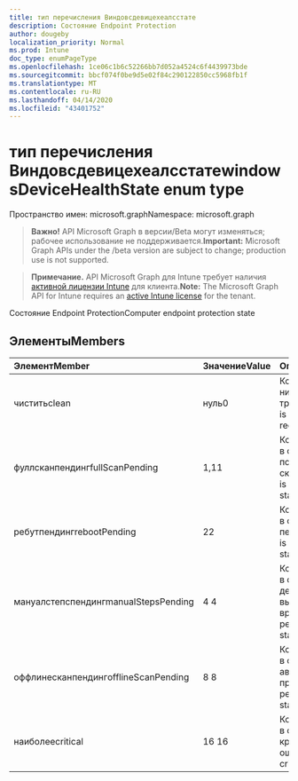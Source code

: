```yaml
---
title: тип перечисления Виндовсдевицехеалсстате
description: Состояние Endpoint Protection
author: dougeby
localization_priority: Normal
ms.prod: Intune
doc_type: enumPageType
ms.openlocfilehash: 1ce06c1b6c52266bb7d052a4524c6f4439973bde
ms.sourcegitcommit: bbcf074f0be9d5e02f84c290122850cc5968fb1f
ms.translationtype: MT
ms.contentlocale: ru-RU
ms.lasthandoff: 04/14/2020
ms.locfileid: "43401752"
---
```

# <a name="windowsdevicehealthstate-enum-type"></a><span data-ttu-id="1ffc7-103">тип перечисления Виндовсдевицехеалсстате</span><span class="sxs-lookup"><span data-stu-id="1ffc7-103">windowsDeviceHealthState enum type</span></span>

<span data-ttu-id="1ffc7-104">Пространство имен: microsoft.graph</span><span class="sxs-lookup"><span data-stu-id="1ffc7-104">Namespace: microsoft.graph</span></span>

> <span data-ttu-id="1ffc7-105">**Важно!** API Microsoft Graph в версии/Beta могут изменяться; рабочее использование не поддерживается.</span><span class="sxs-lookup"><span data-stu-id="1ffc7-105">**Important:** Microsoft Graph APIs under the /beta version are subject to change; production use is not supported.</span></span>

> <span data-ttu-id="1ffc7-106">**Примечание.** API Microsoft Graph для Intune требует наличия [активной лицензии Intune](https://go.microsoft.com/fwlink/?linkid=839381) для клиента.</span><span class="sxs-lookup"><span data-stu-id="1ffc7-106">**Note:** The Microsoft Graph API for Intune requires an [active Intune license](https://go.microsoft.com/fwlink/?linkid=839381) for the tenant.</span></span>

<span data-ttu-id="1ffc7-107">Состояние Endpoint Protection</span><span class="sxs-lookup"><span data-stu-id="1ffc7-107">Computer endpoint protection state</span></span>

## <a name="members"></a><span data-ttu-id="1ffc7-108">Элементы</span><span class="sxs-lookup"><span data-stu-id="1ffc7-108">Members</span></span>
|<span data-ttu-id="1ffc7-109">Элемент</span><span class="sxs-lookup"><span data-stu-id="1ffc7-109">Member</span></span>|<span data-ttu-id="1ffc7-110">Значение</span><span class="sxs-lookup"><span data-stu-id="1ffc7-110">Value</span></span>|<span data-ttu-id="1ffc7-111">Описание</span><span class="sxs-lookup"><span data-stu-id="1ffc7-111">Description</span></span>|
|:---|:---|:---|
|<span data-ttu-id="1ffc7-112">чистить</span><span class="sxs-lookup"><span data-stu-id="1ffc7-112">clean</span></span>|<span data-ttu-id="1ffc7-113">нуль</span><span class="sxs-lookup"><span data-stu-id="1ffc7-113">0</span></span>|<span data-ttu-id="1ffc7-114">Компьютер чист и никаких действий не требовалось</span><span class="sxs-lookup"><span data-stu-id="1ffc7-114">Computer is clean and no action is required</span></span>|
|<span data-ttu-id="1ffc7-115">фуллсканпендинг</span><span class="sxs-lookup"><span data-stu-id="1ffc7-115">fullScanPending</span></span>|<span data-ttu-id="1ffc7-116">1,1</span><span class="sxs-lookup"><span data-stu-id="1ffc7-116">1</span></span>|<span data-ttu-id="1ffc7-117">Компьютер находится в состоянии ожидания полного сканирования</span><span class="sxs-lookup"><span data-stu-id="1ffc7-117">Computer is in pending full scan state</span></span>|
|<span data-ttu-id="1ffc7-118">ребутпендинг</span><span class="sxs-lookup"><span data-stu-id="1ffc7-118">rebootPending</span></span>|<span data-ttu-id="1ffc7-119">2</span><span class="sxs-lookup"><span data-stu-id="1ffc7-119">2</span></span>|<span data-ttu-id="1ffc7-120">Компьютер находится в состоянии ожидания перезагрузки</span><span class="sxs-lookup"><span data-stu-id="1ffc7-120">Computer is in pending reboot state</span></span>|
|<span data-ttu-id="1ffc7-121">мануалстепспендинг</span><span class="sxs-lookup"><span data-stu-id="1ffc7-121">manualStepsPending</span></span>|<span data-ttu-id="1ffc7-122">4 </span><span class="sxs-lookup"><span data-stu-id="1ffc7-122">4</span></span>|<span data-ttu-id="1ffc7-123">Компьютер находится в состоянии ожидания действий, выполняемых вручную</span><span class="sxs-lookup"><span data-stu-id="1ffc7-123">Computer is in pending manual steps state</span></span>|
|<span data-ttu-id="1ffc7-124">оффлинесканпендинг</span><span class="sxs-lookup"><span data-stu-id="1ffc7-124">offlineScanPending</span></span>|<span data-ttu-id="1ffc7-125">8 </span><span class="sxs-lookup"><span data-stu-id="1ffc7-125">8</span></span>|<span data-ttu-id="1ffc7-126">Компьютер находится в состоянии ожидания автономной проверки</span><span class="sxs-lookup"><span data-stu-id="1ffc7-126">Computer is in pending offline scan state</span></span>|
|<span data-ttu-id="1ffc7-127">наиболее</span><span class="sxs-lookup"><span data-stu-id="1ffc7-127">critical</span></span>|<span data-ttu-id="1ffc7-128">16 </span><span class="sxs-lookup"><span data-stu-id="1ffc7-128">16</span></span>|<span data-ttu-id="1ffc7-129">Компьютер находится в состоянии критической ошибки</span><span class="sxs-lookup"><span data-stu-id="1ffc7-129">Computer is in critical failure state</span></span>|




